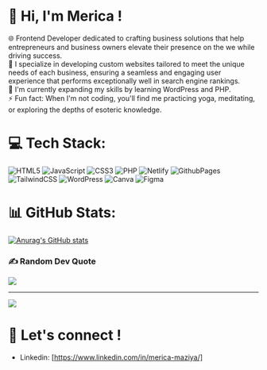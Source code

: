 # 💫 Hi, I'm Merica !
🌐 Frontend Developer dedicated to crafting business solutions that help entrepreneurs and business owners elevate their presence on the we while driving success.<br>🎨 I specialize in developing custom websites tailored to meet the unique needs of each business, ensuring a seamless and engaging user experience that performs exceptionally well in search engine rankings.<br>🌱 I'm currently expanding my skills by learning WordPress and PHP.<br>⚡ Fun fact: When I'm not coding, you'll find me practicing yoga, meditating, or exploring the depths of esoteric knowledge.


# 💻 Tech Stack:
![HTML5](https://img.shields.io/badge/html5-%23E34F26.svg?style=for-the-badge&logo=html5&logoColor=white) ![JavaScript](https://img.shields.io/badge/javascript-%23323330.svg?style=for-the-badge&logo=javascript&logoColor=%23F7DF1E) ![CSS3](https://img.shields.io/badge/css3-%231572B6.svg?style=for-the-badge&logo=css3&logoColor=white) ![PHP](https://img.shields.io/badge/php-%23777BB4.svg?style=for-the-badge&logo=php&logoColor=white) ![Netlify](https://img.shields.io/badge/netlify-%23000000.svg?style=for-the-badge&logo=netlify&logoColor=#00C7B7) ![GithubPages](https://img.shields.io/badge/github%20pages-121013?style=for-the-badge&logo=github&logoColor=white) ![TailwindCSS](https://img.shields.io/badge/tailwindcss-%2338B2AC.svg?style=for-the-badge&logo=tailwind-css&logoColor=white) ![WordPress](https://img.shields.io/badge/WordPress-%23117AC9.svg?style=for-the-badge&logo=WordPress&logoColor=white) ![Canva](https://img.shields.io/badge/Canva-%2300C4CC.svg?style=for-the-badge&logo=Canva&logoColor=white) ![Figma](https://img.shields.io/badge/figma-%23F24E1E.svg?style=for-the-badge&logo=figma&logoColor=white)
# 📊 GitHub Stats:

[![Anurag's GitHub stats](https://github-readme-stats.vercel.app/api?username=mericadev&theme=radical&show_icons=true)](https://github.com/anuraghazra/github-readme-stats)

### ✍️ Random Dev Quote
![](https://quotes-github-readme.vercel.app/api?type=horizontal&theme=radical)

---
[![](https://visitcount.itsvg.in/api?id=mericadev&icon=0&color=0)](https://visitcount.itsvg.in)

<!-- Proudly created with GPRM ( https://gprm.itsvg.in ) -->
# 🔗 Let's connect ! 
- Linkedin: [https://www.linkedin.com/in/merica-maziya/]
